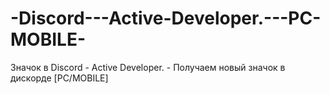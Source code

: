 # -Discord---Active-Developer.---PC-MOBILE-
Значок в Discord - Active Developer. - Получаем новый значок в дискорде [PC/MOBILE]
